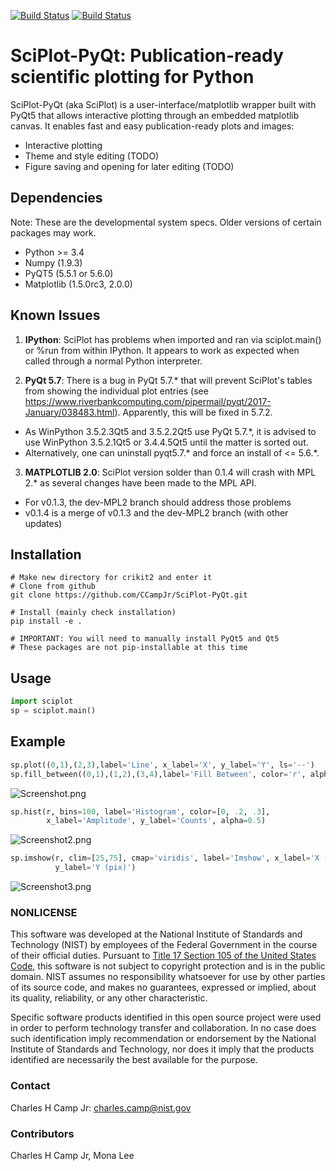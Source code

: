 [![Build Status](https://travis-ci.org/CCampJr/SciPlot-PyQt.svg?branch=travis)](https://travis-ci.org/CCampJr/SciPlot-PyQt)
[![Build Status](https://ci.appveyor.com/api/projects/status/github/CCampJr/SciPlot-PyQt?branch=appveyor&svg=true)](https://ci.appveyor.com/project/CCampJr/sciplot-pyqt)


# SciPlot-PyQt: Publication-ready scientific plotting for Python #

SciPlot-PyQt (aka SciPlot) is a user-interface/matplotlib wrapper built with
PyQt5 that allows interactive plotting through an embedded matplotlib canvas.
It enables fast and easy publication-ready plots and images:
* Interactive plotting
* Theme and style editing (TODO)
* Figure saving and opening for later editing (TODO)

## Dependencies ##

Note: These are the developmental system specs. Older versions of certain
packages may work.

* Python >= 3.4
* Numpy (1.9.3)
* PyQT5 (5.5.1 or 5.6.0)
* Matplotlib (1.5.0rc3, 2.0.0)

## Known Issues ##
1. **IPython**: SciPlot has problems when imported and ran via sciplot.main() or %run from within 
IPython. It appears to work as expected when called through a normal Python interpreter.

2. **PyQt 5.7**: There is a bug in PyQt 5.7.* that will prevent SciPlot's tables from showing the 
individual plot entries (see https://www.riverbankcomputing.com/pipermail/pyqt/2017-January/038483.html). 
Apparently, this will be fixed in 5.7.2.
  * As WinPython 3.5.2.3Qt5 and 3.5.2.2Qt5 use PyQt 5.7.*, it is advised to use WinPython 3.5.2.1Qt5 or 
  3.4.4.5Qt5 until the matter is sorted out.
  * Alternatively, one can uninstall pyqt5.7.* and force an install of <= 5.6.*.

3. **MATPLOTLIB 2.0**: SciPlot version solder than 0.1.4 will crash with MPL 2.* as several changes have been made to the MPL API. 
* For v0.1.3, the dev-MPL2 branch should address those problems
* v0.1.4 is a merge of v0.1.3 and the dev-MPL2 branch (with other updates)

## Installation ##
```
# Make new directory for crikit2 and enter it
# Clone from github
git clone https://github.com/CCampJr/SciPlot-PyQt.git

# Install (mainly check installation)
pip install -e .

# IMPORTANT: You will need to manually install PyQt5 and Qt5
# These packages are not pip-installable at this time
```

## Usage ##
```Python
import sciplot
sp = sciplot.main()
```

## Example ##
```Python
sp.plot((0,1),(2,3),label='Line', x_label='X', y_label='Y', ls='--')
sp.fill_between((0,1),(1,2),(3,4),label='Fill Between', color='r', alpha=0.25)
```
![Screenshot.png](./Screenshot.png)

```Python
sp.hist(r, bins=100, label='Histogram', color=[0, .2, .3],
        x_label='Amplitude', y_label='Counts', alpha=0.5)
```
![Screenshot2.png](./Screenshot2.png)

```Python
sp.imshow(r, clim=[25,75], cmap='viridis', label='Imshow', x_label='X (pix)', 
          y_label='Y (pix)')
```
![Screenshot3.png](./Screenshot3.png)

### NONLICENSE ###
This software was developed at the National Institute of Standards and Technology (NIST) by
employees of the Federal Government in the course of their official duties. Pursuant to
[Title 17 Section 105 of the United States Code](http://www.copyright.gov/title17/92chap1.html#105),
this software is not subject to copyright protection and is in the public domain.
NIST assumes no responsibility whatsoever for use by other parties of its source code,
and makes no guarantees, expressed or implied, about its quality, reliability, or any other characteristic.

Specific software products identified in this open source project were used in order
to perform technology transfer and collaboration. In no case does such identification imply
recommendation or endorsement by the National Institute of Standards and Technology, nor
does it imply that the products identified are necessarily the best available for the
purpose.

### Contact ###
Charles H Camp Jr: [charles.camp@nist.gov](mailto:charles.camp@nist.gov)

### Contributors ###
Charles H Camp Jr, Mona Lee
